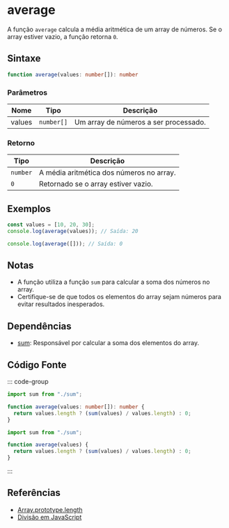 # average

A função `average` calcula a média aritmética de um array de números. Se o array estiver vazio, a função retorna `0`.

## Sintaxe

```typescript
function average(values: number[]): number
```

### Parâmetros

| Nome   | Tipo      | Descrição                     |
|--------|-----------|-------------------------------|
| values | `number[]`| Um array de números a ser processado. |

### Retorno

| Tipo    | Descrição                                     |
|---------|-----------------------------------------------|
| `number`| A média aritmética dos números no array.      |
| `0`     | Retornado se o array estiver vazio.           |

## Exemplos

```typescript
const values = [10, 20, 30];
console.log(average(values)); // Saída: 20

console.log(average([])); // Saída: 0
```

## Notas

- A função utiliza a função `sum` para calcular a soma dos números no array.
- Certifique-se de que todos os elementos do array sejam números para evitar resultados inesperados.

## Dependências

- [sum](./sum.md): Responsável por calcular a soma dos elementos do array.

## Código Fonte

::: code-group
```typescript
import sum from "./sum";

function average(values: number[]): number {
  return values.length ? (sum(values) / values.length) : 0;
}
```

```javascript
import sum from "./sum";

function average(values) {
  return values.length ? (sum(values) / values.length) : 0;
}
```
::: 

## Referências

- [Array.prototype.length](https://developer.mozilla.org/en-US/docs/Web/JavaScript/Reference/Global_Objects/Array/length)  
- [Divisão em JavaScript](https://developer.mozilla.org/en-US/docs/Web/JavaScript/Reference/Operators/Division)
